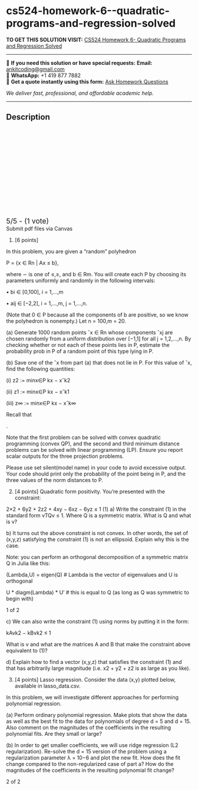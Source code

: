 # cs524-homework-6--quadratic-programs-and-regression-solved
**TO GET THIS SOLUTION VISIT:** [CS524 Homework 6- Quadratic Programs and Regression Solved](https://www.ankitcodinghub.com/product/cs524-homework-6-quadratic-programs-and-regression-solved/)


---

📩 **If you need this solution or have special requests:** **Email:** ankitcoding@gmail.com  
📱 **WhatsApp:** +1 419 877 7882  
📄 **Get a quote instantly using this form:** [Ask Homework Questions](https://www.ankitcodinghub.com/services/ask-homework-questions/)

*We deliver fast, professional, and affordable academic help.*

---

<h2>Description</h2>



<div class="kk-star-ratings kksr-auto kksr-align-center kksr-valign-top" data-payload="{&quot;align&quot;:&quot;center&quot;,&quot;id&quot;:&quot;119633&quot;,&quot;slug&quot;:&quot;default&quot;,&quot;valign&quot;:&quot;top&quot;,&quot;ignore&quot;:&quot;&quot;,&quot;reference&quot;:&quot;auto&quot;,&quot;class&quot;:&quot;&quot;,&quot;count&quot;:&quot;1&quot;,&quot;legendonly&quot;:&quot;&quot;,&quot;readonly&quot;:&quot;&quot;,&quot;score&quot;:&quot;5&quot;,&quot;starsonly&quot;:&quot;&quot;,&quot;best&quot;:&quot;5&quot;,&quot;gap&quot;:&quot;4&quot;,&quot;greet&quot;:&quot;Rate this product&quot;,&quot;legend&quot;:&quot;5\/5 - (1 vote)&quot;,&quot;size&quot;:&quot;24&quot;,&quot;title&quot;:&quot;CS524 Homework 6- Quadratic Programs and Regression Solved&quot;,&quot;width&quot;:&quot;138&quot;,&quot;_legend&quot;:&quot;{score}\/{best} - ({count} {votes})&quot;,&quot;font_factor&quot;:&quot;1.25&quot;}">

<div class="kksr-stars">

<div class="kksr-stars-inactive">
            <div class="kksr-star" data-star="1" style="padding-right: 4px">


<div class="kksr-icon" style="width: 24px; height: 24px;"></div>
        </div>
            <div class="kksr-star" data-star="2" style="padding-right: 4px">


<div class="kksr-icon" style="width: 24px; height: 24px;"></div>
        </div>
            <div class="kksr-star" data-star="3" style="padding-right: 4px">


<div class="kksr-icon" style="width: 24px; height: 24px;"></div>
        </div>
            <div class="kksr-star" data-star="4" style="padding-right: 4px">


<div class="kksr-icon" style="width: 24px; height: 24px;"></div>
        </div>
            <div class="kksr-star" data-star="5" style="padding-right: 4px">


<div class="kksr-icon" style="width: 24px; height: 24px;"></div>
        </div>
    </div>

<div class="kksr-stars-active" style="width: 138px;">
            <div class="kksr-star" style="padding-right: 4px">


<div class="kksr-icon" style="width: 24px; height: 24px;"></div>
        </div>
            <div class="kksr-star" style="padding-right: 4px">


<div class="kksr-icon" style="width: 24px; height: 24px;"></div>
        </div>
            <div class="kksr-star" style="padding-right: 4px">


<div class="kksr-icon" style="width: 24px; height: 24px;"></div>
        </div>
            <div class="kksr-star" style="padding-right: 4px">


<div class="kksr-icon" style="width: 24px; height: 24px;"></div>
        </div>
            <div class="kksr-star" style="padding-right: 4px">


<div class="kksr-icon" style="width: 24px; height: 24px;"></div>
        </div>
    </div>
</div>


<div class="kksr-legend" style="font-size: 19.2px;">
            5/5 - (1 vote)    </div>
    </div>
Submit pdf files via Canvas

1. [6 points]

In this problem, you are given a “random” polyhedron

P = {x ∈ Rn | Ax ≤ b},

where ∼ is one of ≤,≥, and b ∈ Rm. You will create each P by choosing its parameters uniformly and randomly in the following intervals:

• bi ∈ [0,100], i = 1,…,m

• aij ∈ [−2,2], i = 1,…,m, j = 1,…,n.

(Note that 0 ∈ P because all the components of b are positive, so we know the polyhedron is nonempty.) Let n = 100,m = 20.

(a) Generate 1000 random points ˆx ∈ Rn whose components ˆxj are chosen randomly from a uniform distribution over [−1,1] for all j = 1,2,…,n. By checking whether or not each of these points lies in P, estimate the probability prob in P of a random point of this type lying in P.

(b) Save one of the ˆx from part (a) that does not lie in P. For this value of ˆx, find the following quantities:

(i) z2 := minx∈P kx − xˆk2

(ii) z1 := minx∈P kx − xˆk1

(iii) z∞ := minx∈P kx − xˆk∞

Recall that

.

Note that the first problem can be solved with convex quadratic programming (convex QP), and the second and third minimum distance problems can be solved with linear programming (LP). Ensure you report scalar outputs for the three projection problems.

Please use set silent(model name) in your code to avoid excessive output. Your code should print only the probability of the point being in P, and the three values of the norm distances to P.

2. [4 points] Quadratic form positivity. You’re presented with the constraint:

2×2 + 6y2 + 2z2 + 4xy − 6xz − 6yz ≤ 1 (1) a) Write the constraint (1) in the standard form vTQv ≤ 1. Where Q is a symmetric matrix. What is Q and what is v?

b) It turns out the above constraint is not convex. In other words, the set of (x,y,z) satisfying the constraint (1) is not an ellipsoid. Explain why this is the case.

Note: you can perform an orthogonal decomposition of a symmetric matrix Q in Julia like this:

(Lambda,U) = eigen(Q) # Lambda is the vector of eigenvalues and U is orthogonal

U * diagm(Lambda) * U’ # this is equal to Q (as long as Q was symmetric to begin with)

1 of 2

c) We can also write the constraint (1) using norms by putting it in the form:

kAvk2 − kBvk2 ≤ 1

What is v and what are the matrices A and B that make the constraint above equivalent to (1)?

d) Explain how to find a vector (x,y,z) that satisfies the constraint (1) and that has arbitrarily large magnitude (i.e. x2 + y2 + z2 is as large as you like).

3. [4 points] Lasso regression. Consider the data (x,y) plotted below, available in lasso_data.csv.

In this problem, we will investigate different approaches for performing polynomial regression.

(a) Perform ordinary polynomial regression. Make plots that show the data as well as the best fit to the data for polynomials of degree d = 5 and d = 15. Also comment on the magnitudes of the coefficients in the resulting polynomial fits. Are they small or large?

(b) In order to get smaller coefficients, we will use ridge regression (L2 regularization). Re-solve the d = 15 version of the problem using a regularization parameter λ = 10−6 and plot the new fit. How does the fit change compared to the non-regularized case of part a? How do the magnitudes of the coefficients in the resulting polynomial fit change?

2 of 2
